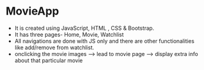 # MovieApp
- It is created using JavaScript, HTML , CSS & Bootstrap.
- It has three pages- Home, Movie, Watchlist
- All navigations are done with JS only and there are other functionalities like add/remove from watchlist.
- onclicking the movie images --> lead to movie page --> display extra info about that particular movie
